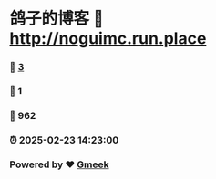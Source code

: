 # 鸽子的博客 :link: http://noguimc.run.place 
### :page_facing_up: [3](http://noguimc.run.place/tag.html) 
### :speech_balloon: 1 
### :hibiscus: 962 
### :alarm_clock: 2025-02-23 14:23:00 
### Powered by :heart: [Gmeek](https://github.com/Meekdai/Gmeek)
